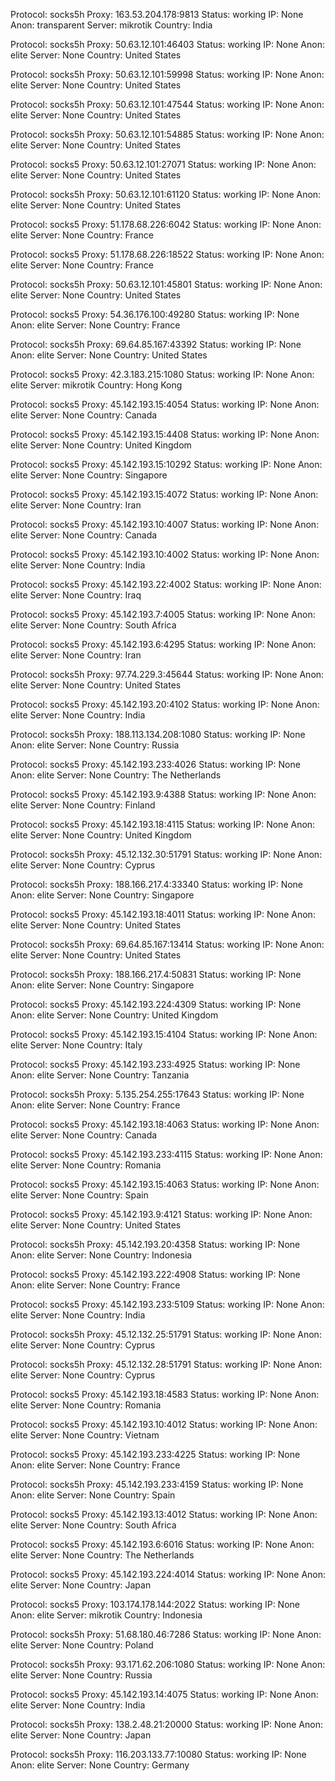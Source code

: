 Protocol: socks5h
Proxy: 163.53.204.178:9813
Status: working
IP: None
Anon: transparent
Server: mikrotik
Country: India

Protocol: socks5h
Proxy: 50.63.12.101:46403
Status: working
IP: None
Anon: elite
Server: None
Country: United States

Protocol: socks5h
Proxy: 50.63.12.101:59998
Status: working
IP: None
Anon: elite
Server: None
Country: United States

Protocol: socks5h
Proxy: 50.63.12.101:47544
Status: working
IP: None
Anon: elite
Server: None
Country: United States

Protocol: socks5h
Proxy: 50.63.12.101:54885
Status: working
IP: None
Anon: elite
Server: None
Country: United States

Protocol: socks5
Proxy: 50.63.12.101:27071
Status: working
IP: None
Anon: elite
Server: None
Country: United States

Protocol: socks5h
Proxy: 50.63.12.101:61120
Status: working
IP: None
Anon: elite
Server: None
Country: United States

Protocol: socks5
Proxy: 51.178.68.226:6042
Status: working
IP: None
Anon: elite
Server: None
Country: France

Protocol: socks5
Proxy: 51.178.68.226:18522
Status: working
IP: None
Anon: elite
Server: None
Country: France

Protocol: socks5h
Proxy: 50.63.12.101:45801
Status: working
IP: None
Anon: elite
Server: None
Country: United States

Protocol: socks5
Proxy: 54.36.176.100:49280
Status: working
IP: None
Anon: elite
Server: None
Country: France

Protocol: socks5h
Proxy: 69.64.85.167:43392
Status: working
IP: None
Anon: elite
Server: None
Country: United States

Protocol: socks5
Proxy: 42.3.183.215:1080
Status: working
IP: None
Anon: elite
Server: mikrotik
Country: Hong Kong

Protocol: socks5
Proxy: 45.142.193.15:4054
Status: working
IP: None
Anon: elite
Server: None
Country: Canada

Protocol: socks5
Proxy: 45.142.193.15:4408
Status: working
IP: None
Anon: elite
Server: None
Country: United Kingdom

Protocol: socks5
Proxy: 45.142.193.15:10292
Status: working
IP: None
Anon: elite
Server: None
Country: Singapore

Protocol: socks5
Proxy: 45.142.193.15:4072
Status: working
IP: None
Anon: elite
Server: None
Country: Iran

Protocol: socks5
Proxy: 45.142.193.10:4007
Status: working
IP: None
Anon: elite
Server: None
Country: Canada

Protocol: socks5
Proxy: 45.142.193.10:4002
Status: working
IP: None
Anon: elite
Server: None
Country: India

Protocol: socks5
Proxy: 45.142.193.22:4002
Status: working
IP: None
Anon: elite
Server: None
Country: Iraq

Protocol: socks5
Proxy: 45.142.193.7:4005
Status: working
IP: None
Anon: elite
Server: None
Country: South Africa

Protocol: socks5
Proxy: 45.142.193.6:4295
Status: working
IP: None
Anon: elite
Server: None
Country: Iran

Protocol: socks5h
Proxy: 97.74.229.3:45644
Status: working
IP: None
Anon: elite
Server: None
Country: United States

Protocol: socks5
Proxy: 45.142.193.20:4102
Status: working
IP: None
Anon: elite
Server: None
Country: India

Protocol: socks5h
Proxy: 188.113.134.208:1080
Status: working
IP: None
Anon: elite
Server: None
Country: Russia

Protocol: socks5
Proxy: 45.142.193.233:4026
Status: working
IP: None
Anon: elite
Server: None
Country: The Netherlands

Protocol: socks5
Proxy: 45.142.193.9:4388
Status: working
IP: None
Anon: elite
Server: None
Country: Finland

Protocol: socks5
Proxy: 45.142.193.18:4115
Status: working
IP: None
Anon: elite
Server: None
Country: United Kingdom

Protocol: socks5h
Proxy: 45.12.132.30:51791
Status: working
IP: None
Anon: elite
Server: None
Country: Cyprus

Protocol: socks5h
Proxy: 188.166.217.4:33340
Status: working
IP: None
Anon: elite
Server: None
Country: Singapore

Protocol: socks5
Proxy: 45.142.193.18:4011
Status: working
IP: None
Anon: elite
Server: None
Country: United States

Protocol: socks5h
Proxy: 69.64.85.167:13414
Status: working
IP: None
Anon: elite
Server: None
Country: United States

Protocol: socks5h
Proxy: 188.166.217.4:50831
Status: working
IP: None
Anon: elite
Server: None
Country: Singapore

Protocol: socks5
Proxy: 45.142.193.224:4309
Status: working
IP: None
Anon: elite
Server: None
Country: United Kingdom

Protocol: socks5
Proxy: 45.142.193.15:4104
Status: working
IP: None
Anon: elite
Server: None
Country: Italy

Protocol: socks5
Proxy: 45.142.193.233:4925
Status: working
IP: None
Anon: elite
Server: None
Country: Tanzania

Protocol: socks5h
Proxy: 5.135.254.255:17643
Status: working
IP: None
Anon: elite
Server: None
Country: France

Protocol: socks5
Proxy: 45.142.193.18:4063
Status: working
IP: None
Anon: elite
Server: None
Country: Canada

Protocol: socks5
Proxy: 45.142.193.233:4115
Status: working
IP: None
Anon: elite
Server: None
Country: Romania

Protocol: socks5
Proxy: 45.142.193.15:4063
Status: working
IP: None
Anon: elite
Server: None
Country: Spain

Protocol: socks5
Proxy: 45.142.193.9:4121
Status: working
IP: None
Anon: elite
Server: None
Country: United States

Protocol: socks5h
Proxy: 45.142.193.20:4358
Status: working
IP: None
Anon: elite
Server: None
Country: Indonesia

Protocol: socks5
Proxy: 45.142.193.222:4908
Status: working
IP: None
Anon: elite
Server: None
Country: France

Protocol: socks5
Proxy: 45.142.193.233:5109
Status: working
IP: None
Anon: elite
Server: None
Country: India

Protocol: socks5h
Proxy: 45.12.132.25:51791
Status: working
IP: None
Anon: elite
Server: None
Country: Cyprus

Protocol: socks5h
Proxy: 45.12.132.28:51791
Status: working
IP: None
Anon: elite
Server: None
Country: Cyprus

Protocol: socks5
Proxy: 45.142.193.18:4583
Status: working
IP: None
Anon: elite
Server: None
Country: Romania

Protocol: socks5
Proxy: 45.142.193.10:4012
Status: working
IP: None
Anon: elite
Server: None
Country: Vietnam

Protocol: socks5
Proxy: 45.142.193.233:4225
Status: working
IP: None
Anon: elite
Server: None
Country: France

Protocol: socks5h
Proxy: 45.142.193.233:4159
Status: working
IP: None
Anon: elite
Server: None
Country: Spain

Protocol: socks5
Proxy: 45.142.193.13:4012
Status: working
IP: None
Anon: elite
Server: None
Country: South Africa

Protocol: socks5
Proxy: 45.142.193.6:6016
Status: working
IP: None
Anon: elite
Server: None
Country: The Netherlands

Protocol: socks5
Proxy: 45.142.193.224:4014
Status: working
IP: None
Anon: elite
Server: None
Country: Japan

Protocol: socks5
Proxy: 103.174.178.144:2022
Status: working
IP: None
Anon: elite
Server: mikrotik
Country: Indonesia

Protocol: socks5h
Proxy: 51.68.180.46:7286
Status: working
IP: None
Anon: elite
Server: None
Country: Poland

Protocol: socks5h
Proxy: 93.171.62.206:1080
Status: working
IP: None
Anon: elite
Server: None
Country: Russia

Protocol: socks5
Proxy: 45.142.193.14:4075
Status: working
IP: None
Anon: elite
Server: None
Country: India

Protocol: socks5h
Proxy: 138.2.48.21:20000
Status: working
IP: None
Anon: elite
Server: None
Country: Japan

Protocol: socks5h
Proxy: 116.203.133.77:10080
Status: working
IP: None
Anon: elite
Server: None
Country: Germany

